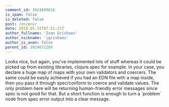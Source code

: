 ```yaml
---
comment_id: 3924689816
is_spam: false
is_deleted: false
post: /en/env/
date: 2018-05-31T07:51:27Z
author_fullname: 'Ivan Grishaev'
author_nickname: 'igrishaev'
author_is_anon: false
parent_id: 3924672289
---
```


<p>Looks nice, but again, you've implemented lots of stuff whereas it could be picked up from existing libraries, clojure.spec for example. In your case, you declare a huge map of maps with your own validators and coercers. The same could be easily achieved if you had an EDN file with a map inside, then you pass it through spec/conform to coerce and validate values. The only problem here will be returning human-friendly error messages since spec is not good for that. But a short function is enough to turn a `problem` node from spec error output into a clear message.</p>
